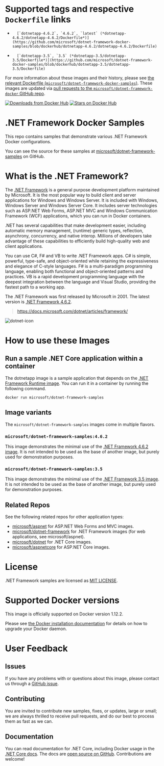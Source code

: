 # Supported tags and respective `Dockerfile` links

-       [`dotnetapp-4.6.2`, `4.6.2`, `latest` (*dotnetapp-4.6.2/dotnetapp-4.6.2/Dockerfile*)](https://github.com/microsoft/dotnet-framework-docker-samples/blob/dockerhub/dotnetapp-4.6.2/dotnetapp-4.6.2/Dockerfile)
-       [`dotnetapp-3.5`, `3.5` (*dotnetapp-3.5/dotnetapp-3.5/Dockerfile*)](https://github.com/microsoft/dotnet-framework-docker-samples/blob/dockerhub/dotnetapp-3.5/dotnetapp-3.5/Dockerfile)

For more information about these images and their history, please see [the relevant Dockerfile (`microsoft/dotnet-framework-docker-samples`)](https://github.com/microsoft/dotnet-framework-docker-samples/search?utf8=%E2%9C%93&q=FROM&type=Code). These images are updated via [pull requests to the `microsoft/dotnet-framework-docker` GitHub repo](https://github.com/microsoft/dotnet-framework-docker/pulls?utf8=%E2%9C%93&q=).

[![Downloads from Docker Hub](https://img.shields.io/docker/pulls/microsoft/dotnet-framework-samples.svg)](https://hub.docker.com/r/microsoft/dotnet-framework-samples)
[![Stars on Docker Hub](https://img.shields.io/docker/stars/microsoft/dotnet-framework-samples.svg)](https://hub.docker.com/r/microsoft/dotnet-framework-samples)

# .NET Framework Docker Samples

This repo contains samples that demonstrate various .NET Framework Docker configurations.

You can see the source for these samples at [microsoft/dotnet-framework-samples](https://github.com/microsoft/dotnet-framework-docker-samples/tree/dockerhub) on GitHub.

# What is the .NET Framework?

The [.NET Framework](https://www.microsoft.com/net/framework) is a general purpose development platform maintained by Microsoft. It is the most popular way to build client and server applications for Windows and Windows Server. It is included with Windows, Windows Server and Windows Server Core. It includes server technologies such as ASP.NET Web Forms, ASP.NET MVC and Windows Communication Framework (WCF) applications, which you can run in Docker containers.

.NET has several capabilities that make development easier, including automatic memory management, (runtime) generic types, reflection, asynchrony, concurrency, and native interop. Millions of developers take advantage of these capabilities to efficiently build high-quality web and client applications.

You can use C#, F# and VB to write .NET Framework apps. C# is simple, powerful, type-safe, and object-oriented while retaining the expressiveness and elegance of C-style languages. F# is a multi-paradigm programming language, enabling both functional and object-oriented patterns and practices. VB is a rapid development programming language with the deepest integration between the language and Visual Studio, providing the fastest path to a working app.   

The .NET Framework was first released by Microsoft in 2001. The latest version is [.NET Framework 4.6.2](https://www.microsoft.com/net/framework).

> https://docs.microsoft.com/dotnet/articles/framework/

![dotnet-icon](https://cloud.githubusercontent.com/assets/2608468/19951790/a0458278-a11d-11e6-86e4-660aaa22aa3c.png)

# How to use these Images

## Run a sample .NET Core application within a container

The dotnetapp image is a sample application that depends on the [.NET Framework Runtime image](https://hub.docker.com/r/microsoft/dotnet-framework). You can run it in a container by running the following command.

```console
docker run microsoft/dotnet-framework-samples
```

## Image variants

The `microsoft/dotnet-framework-samples` images come in multiple flavors.

### `microsoft/dotnet-framework-samples:4.6.2`

This image demonstrates the minimal use of the [.NET Framework 4.6.2 image](https://hub.docker.com/r/microsoft/dotnet). It is not intended to be used as the base of another image, but purely used for demonstration purposes.

### `microsoft/dotnet-framework-samples:3.5`

This image demonstrates the minimal use of the [.NET Framework 3.5 image](https://hub.docker.com/r/microsoft/dotnet). It is not intended to be used as the base of another image, but purely used for demonstration purposes.

## Related Repos

See the following related repos for other application types:

- [microsoft/aspnet](https://hub.docker.com/r/microsoft/aspnet/) for ASP.NET Web Forms and MVC images.
- [microsoft/dotnet-framework](https://hub.docker.com/r/microsoft/dotnet-framework/) for .NET Framework images (for web applications, see microsoft/aspnet).
- [microsoft/dotnet](https://hub.docker.com/r/microsoft/dotnet/) for .NET Core images.
- [microsoft/aspnetcore](https://hub.docker.com/r/microsoft/aspnetcore/) for ASP.NET Core images.

# License

.NET Framework samples are licensed as [MIT LICENSE](LICENSE.TXT).

# Supported Docker versions

This image is officially supported on Docker version 1.12.2.

Please see [the Docker installation documentation](https://docs.docker.com/installation/) for details on how to upgrade your Docker daemon.

# User Feedback

## Issues

If you have any problems with or questions about this image, please contact us through a [GitHub issue](https://github.com/microsoft/dotnet-framework-docker-samples/issues).

## Contributing

You are invited to contribute new samples, fixes, or updates, large or small; we are always thrilled to receive pull requests, and do our best to process them as fast as we can.

## Documentation

You can read documentation for .NET Core, including Docker usage in the [.NET Core docs](https://docs.microsoft.com/en-us/dotnet/articles/core/). The docs are [open source on GitHub](https://github.com/dotnet/core-docs). Contributions are welcome!

